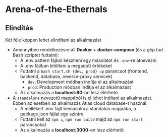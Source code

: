 # Arena-of-the-Ethernals

## Elindítás

Két féle képpen lehet elindítani az alkalmazást

- Amennyiben rendelkezésre áll **Docker** + **docker-compose** (és a gép tud Bash scriptet futtatni):
  - A .env.pattern fájból készíteni egy másolatot és `.env`-re átnevezni
  - A .env fájlban kitölteni a megadott értékeket
  - Futtatni a `bash start.sh {dev, prod} up` parancsot (frontend, backend, database, reverse-proxy servicek)
    - `dev`: Development módban indítja el az alkalmazást
    - `prod`: Production módban indítja el az alkalmazást
  - Az alkalmazás a **localhost:80**-on lesz elérhető
- A `standalone` nevezetű mappából is el lehet indítani az alkalmazást. Ebben az esetben az alkalmazás Atlas cloud database-t használ.
  - A mellékelt .env fájlt bemásolni a standalon mappába, a package.json fájlal egy szintre
  - Futtatni kell az `npm i`, `npm run build` majd az `npm run start` parancsokat
  - Az alkalmazás a **localhost:3000**-en lesz elérhető.